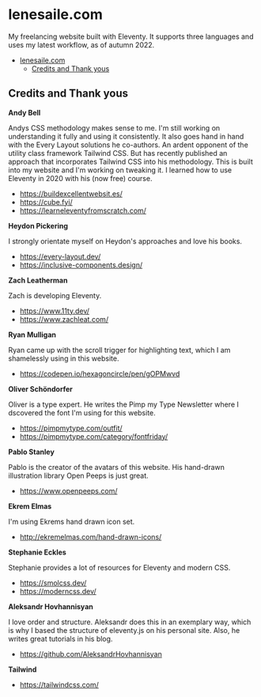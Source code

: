 # lenesaile.com

My freelancing website built with Eleventy. It supports three languages and uses my latest workflow, as of autumn 2022.

- [lenesaile.com](#lenesailecom)
  - [Credits and Thank yous](#credits-and-thank-yous)

## Credits and Thank yous

**Andy Bell**

Andys CSS methodology makes sense to me. I'm still working on understanding it fully and using it consistently. It also goes hand in hand with the Every Layout solutions he co-authors. An ardent opponent of the utility class framework Tailwind CSS. But has recently published an approach that incorporates Tailwind CSS into his methodology. This is built into my website and I'm working on tweaking it.
I learned how to use Eleventy in 2020 with his (now free) course.

- https://buildexcellentwebsit.es/
- https://cube.fyi/
- https://learneleventyfromscratch.com/

**Heydon Pickering**

I strongly orientate myself on Heydon's approaches and love his books.

- https://every-layout.dev/
- https://inclusive-components.design/

**Zach Leatherman**

Zach is developing Eleventy.

- https://www.11ty.dev/
- https://www.zachleat.com/

**Ryan Mulligan**

Ryan came up with the scroll trigger for highlighting text, which I am shamelessly using in this website.

- https://codepen.io/hexagoncircle/pen/gOPMwvd

**Oliver Schöndorfer**

Oliver is a type expert. He writes the Pimp my Type Newsletter where I dscovered the font I'm using for this website.

- https://pimpmytype.com/outfit/
- https://pimpmytype.com/category/fontfriday/

**Pablo Stanley**

Pablo is the creator of the avatars of this website. His hand-drawn illustration library Open Peeps is just great.

- https://www.openpeeps.com/

**Ekrem Elmas**

I'm using Ekrems hand drawn icon set.

- http://ekremelmas.com/hand-drawn-icons/

**Stephanie Eckles**

Stephanie provides a lot of resources for Eleventy and modern CSS.

- https://smolcss.dev/
- https://moderncss.dev/

**Aleksandr Hovhannisyan**

I love order and structure. Aleksandr does this in an exemplary way, which is why I based the structure of eleventy.js on his personal site. Also, he writes great tutorials in his blog.

- https://github.com/AleksandrHovhannisyan

**Tailwind**

- https://tailwindcss.com/
